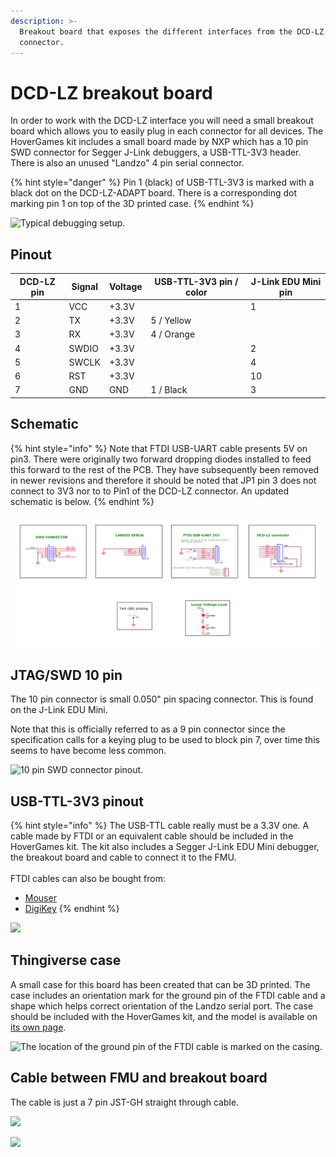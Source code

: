 ```yaml
---
description: >-
  Breakout board that exposes the different interfaces from the DCD-LZ
  connector.
---
```


# DCD-LZ breakout board

In order to work with the DCD-LZ interface you will need a small breakout board which allows you to easily plug in each connector for all devices. The HoverGames kit includes a small board made by NXP which has a 10 pin SWD connector for Segger J-Link debuggers, a USB-TTL-3V3 header. There is also an unused "Landzo" 4 pin serial connector.

{% hint style="danger" %}
Pin 1 (black) of USB-TTL-3V3 is marked with a black dot on the DCD-LZ-ADAPT board. There is a corresponding dot marking pin 1 on top of the 3D printed case.
{% endhint %}

![Typical debugging setup.](https://blobscdn.gitbook.com/v0/b/gitbook-28427.appspot.com/o/assets%2F-L9GLtb-Tz\_XaKbQu-Al%2F-L9GM-f4DclNfBpkkgrx%2F-L9GM7GAEPJoh7eLqkc4%2FIMG\_20180304\_151908.png?generation=1522857193564152\&alt=media)

## Pinout

| DCD-LZ pin | Signal | Voltage | USB-TTL-3V3 pin / color | J-Link EDU Mini pin |
| ---------- | ------ | ------- | ----------------------- | ------------------- |
| 1          | VCC    | +3.3V   |                         | 1                   |
| 2          | TX     | +3.3V   | 5 / Yellow              |                     |
| 3          | RX     | +3.3V   | 4 / Orange              |                     |
| 4          | SWDIO  | +3.3V   |                         | 2                   |
| 5          | SWCLK  | +3.3V   |                         | 4                   |
| 6          | RST    | +3.3V   |                         | 10                  |
| 7          | GND    | GND     | 1 / Black               | 3                   |

## Schematic

{% hint style="info" %}
Note that FTDI USB-UART cable presents 5V on pin3. There were originally two forward dropping diodes installed to feed this forward to the rest of the PCB. They have subsequently been removed in newer revisions and therefore it should be noted that JP1 pin 3 does not connect to 3V3 nor to to Pin1 of the DCD-LZ connector. An updated schematic is below.
{% endhint %}

![Updated schematic - note D1 and D2 are not populated and JP1 P5V does not go anywhere else on board. ](../../../.gitbook/assets/image.png)

## JTAG/SWD 10 pin <a href="#jtag-swd-10-pin" id="jtag-swd-10-pin"></a>

The 10 pin connector is small 0.050" pin spacing connector. This is found on the J-Link EDU Mini.

Note that this is officially referred to as a 9 pin connector since the specification calls for a keying plug to be used to block pin 7, over time this seems to have become less common.

![10 pin SWD connector pinout.](https://blobscdn.gitbook.com/v0/b/gitbook-28427.appspot.com/o/assets%2F-L9GLtb-Tz\_XaKbQu-Al%2F-L9GM-f4DclNfBpkkgrx%2F-L9GMBEOORUlGQBrASjn%2FJTAG-SWD-mini10.png?generation=1522857203295351\&alt=media)

## USB-TTL-3V3 pinout

{% hint style="info" %}
The USB-TTL cable really must be a 3.3V one. A cable made by FTDI or an equivalent cable should be included in the HoverGames kit. The kit also includes a Segger J-Link EDU Mini debugger, the breakout board and cable to connect it to the FMU.\
\
FTDI cables can also be bought from:

* [Mouser](https://www.mouser.com/productdetail/ftdi/ttl-234x-3v3?qs=sGAEpiMZZMve4%2FbfQkoj%2bFhARuukVcFaKCv8i%2bT7B8g%3D)​
* ​[DigiKey](https://www.digikey.com/products/en/cable-assemblies/smart-cables/468?k=FTDI+3v3\&k=\&pkeyword=FTDI+3v3\&pv167=804\&FV=ffe001d4\&mnonly=0\&ColumnSort=0\&page=1\&quantity=0\&ptm=0\&fid=0\&pageSize=25)
{% endhint %}

![](../../../.gitbook/assets/Utech-Drawing-USB-TTL-FTDI-CABLE3.3V-1.8Meter.png)

## Thingiverse case

A small case for this board has been created that can be 3D printed. The case includes an orientation mark for the ground pin of the FTDI cable and a shape which helps correct orientation of the Landzo serial port. The case should be included with the HoverGames kit, and the model is available on [its own page](../../../userguide/replacement-parts-alternatives-and-upgrades/3d-printable-parts.md#debugger-adapter-board-case).

![The location of the ground pin of the FTDI cable is marked on the casing.](https://blobscdn.gitbook.com/v0/b/gitbook-28427.appspot.com/o/assets%2F-L9GLtb-Tz\_XaKbQu-Al%2F-L9GM-f4DclNfBpkkgrx%2F-L9GM7G26YBESJGbSKV0%2FIMG\_20180304\_124705.png?generation=1522857193565406\&alt=media)

## Cable between FMU and breakout board

The cable is just a 7 pin JST-GH straight through cable.

![](../../../.gitbook/assets/DCD-LZ-7pin-JSTGH-render.png)

![](<../../../.gitbook/assets/CAB-NXPhlite-DCD-LZ v2.png>)

##
